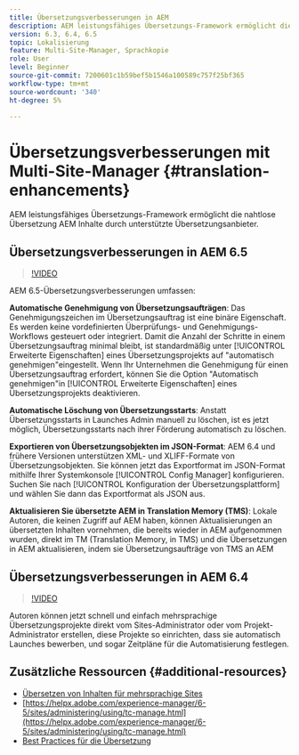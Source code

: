 ```yaml
---
title: Übersetzungsverbesserungen in AEM
description: AEM leistungsfähiges Übersetzungs-Framework ermöglicht die nahtlose Übersetzung AEM Inhalte durch unterstützte Übersetzungsanbieter. Erfahren Sie mehr über die neuesten Verbesserungen.
version: 6.3, 6.4, 6.5
topic: Lokalisierung
feature: Multi-Site-Manager, Sprachkopie
role: User
level: Beginner
source-git-commit: 7200601c1b59bef5b1546a100589c757f25bf365
workflow-type: tm+mt
source-wordcount: '340'
ht-degree: 5%

---
```



# Übersetzungsverbesserungen mit Multi-Site-Manager {#translation-enhancements}

AEM leistungsfähiges Übersetzungs-Framework ermöglicht die nahtlose Übersetzung AEM Inhalte durch unterstützte Übersetzungsanbieter.

## Übersetzungsverbesserungen in AEM 6.5

>[!VIDEO](https://video.tv.adobe.com/v/27405?quality=9&learn=on)

AEM 6.5-Übersetzungsverbesserungen umfassen:

**Automatische Genehmigung von Übersetzungsaufträgen**: Das Genehmigungszeichen im Übersetzungsauftrag ist eine binäre Eigenschaft. Es werden keine vordefinierten Überprüfungs- und Genehmigungs-Workflows gesteuert oder integriert. Damit die Anzahl der Schritte in einem Übersetzungsauftrag minimal bleibt, ist standardmäßig unter [!UICONTROL Erweiterte Eigenschaften] eines Übersetzungsprojekts auf &quot;automatisch genehmigen&quot;eingestellt. Wenn Ihr Unternehmen die Genehmigung für einen Übersetzungsauftrag erfordert, können Sie die Option &quot;Automatisch genehmigen&quot;in [!UICONTROL Erweiterte Eigenschaften] eines Übersetzungsprojekts deaktivieren.

**Automatische Löschung von Übersetzungsstarts**: Anstatt Übersetzungsstarts in Launches Admin manuell zu löschen, ist es jetzt möglich, Übersetzungsstarts nach ihrer Förderung automatisch zu löschen.

**Exportieren von Übersetzungsobjekten im JSON-Format**: AEM 6.4 und frühere Versionen unterstützen XML- und XLIFF-Formate von Übersetzungsobjekten. Sie können jetzt das Exportformat im JSON-Format mithilfe Ihrer Systemkonsole [!UICONTROL Config Manager] konfigurieren. Suchen Sie nach [!UICONTROL Konfiguration der Übersetzungsplattform] und wählen Sie dann das Exportformat als JSON aus.

**Aktualisieren Sie übersetzte AEM in Translation Memory (TMS)**: Lokale Autoren, die keinen Zugriff auf AEM haben, können Aktualisierungen an übersetzten Inhalten vornehmen, die bereits wieder in AEM aufgenommen wurden, direkt im TM (Translation Memory, in TMS) und die Übersetzungen in AEM aktualisieren, indem sie Übersetzungsaufträge von TMS an AEM

## Übersetzungsverbesserungen in AEM 6.4

>[!VIDEO](https://video.tv.adobe.com/v/21309?quality=9&learn=on)

Autoren können jetzt schnell und einfach mehrsprachige Übersetzungsprojekte direkt vom Sites-Administrator oder vom Projekt-Administrator erstellen, diese Projekte so einrichten, dass sie automatisch Launches bewerben, und sogar Zeitpläne für die Automatisierung festlegen.

## Zusätzliche Ressourcen {#additional-resources}

* [Übersetzen von Inhalten für mehrsprachige Sites](https://helpx.adobe.com/de/experience-manager/6-5/sites/administering/using/translation.html)
* [https://helpx.adobe.com/experience-manager/6-5/sites/administering/using/tc-manage.html](https://helpx.adobe.com/experience-manager/6-5/sites/administering/using/tc-manage.html)
* [Best Practices für die Übersetzung](https://helpx.adobe.com/experience-manager/6-5/sites/administering/using/tc-bp.html)